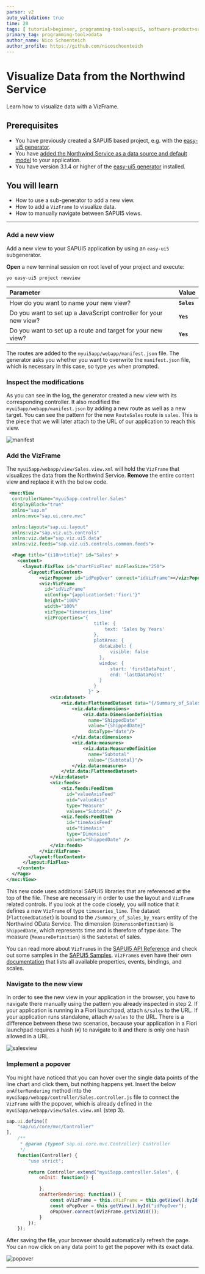 ```yaml
---
parser: v2
auto_validation: true
time: 20
tags: [ tutorial>beginner, programming-tool>sapui5, software-product>sap-build-work-zone--standard-edition, software-product>sap-fiori, topic>user-interface, programming-tool>html5, topic>cloud, tutorial>free-tier]
primary_tag: programming-tool>odata
author_name: Nico Schoenteich
author_profile: https://github.com/nicoschoenteich
---
```


# Visualize Data from the Northwind Service
<!-- description --> Learn how to visualize data with a VizFrame.

## Prerequisites
- You have previously created a SAPUI5 based project, e.g. with the [easy-ui5 generator](sapui5-fiori-cf-create-project).
- You have [added the Northwind Service as a data source and default model](sapui5-fiori-cf-display-data) to your application.
- You have version 3.1.4 or higher of the [easy-ui5 generator](cp-cf-sapui5-local-setup) installed.

## You will learn
  - How to use a sub-generator to add a new view.
  - How to add a `VizFrame` to visualize data.
  - How to manually navigate between SAPUI5 views.

---

### Add a new view

Add a new view to your SAPUI5 application by using an `easy-ui5` subgenerator.

**Open** a new terminal session on root level of your project and execute:

```Terminal
yo easy-ui5 project newview
```

| Parameter | Value
| :------------- | :-------------
| How do you want to name your new view? | **`Sales`**
| Do you want to set up a JavaScript controller for your new view? | **`Yes`**
| Do you want to set up a route and target for your new view? | **`Yes`**

The routes are added to the `myui5app/webapp/manifest.json` file. The generator asks you whether you want to overwrite the `manifest.json` file, which is necessary in this case, so type `yes` when prompted.

### Inspect the modifications

As you can see in the log, the generator created a new view with its corresponding controller. It also modified the `myui5app/webapp/manifest.json` by adding a new route as well as a new target. You can see the pattern for the new `RouteSales` route is `sales`. This is the piece that we will later attach to the URL of our application to reach this view.

![manifest](manifest.png)

### Add the VizFrame

The `myui5app/webapp/view/Sales.view.xml` will hold the `VizFrame` that visualizes the data from the Northwind Service. **Remove** the entire content view and replace it with the below code.

```XML
 <mvc:View
  controllerName="myui5app.controller.Sales"
  displayBlock="true"
  xmlns="sap.m"
  xmlns:mvc="sap.ui.core.mvc"

  xmlns:layout="sap.ui.layout"
  xmlns:viz="sap.viz.ui5.controls"
  xmlns:viz.data="sap.viz.ui5.data"
  xmlns:viz.feeds="sap.viz.ui5.controls.common.feeds">

  <Page title="{i18n>title}" id="Sales" >
    <content>
      <layout:FixFlex id="chartFixFlex" minFlexSize="250">
        <layout:flexContent>
            <viz:Popover id="idPopOver" connect="idVizFrame"></viz:Popover>
            <viz:VizFrame
              id="idVizFrame"
              uiConfig="{applicationSet:'fiori'}"
              height="100%"
              width="100%"
              vizType="timeseries_line"
              vizProperties="{
                                title: {
                                    text: 'Sales by Years'
                                },
                                plotArea: {
                                  dataLabel: {
                                      visible: false
                                  },
                                  window: {
                                      start: 'firstDataPoint',
                                      end: 'lastDataPoint'
                                  }
                                }                                 
                              }" >
                <viz:dataset>
                    <viz.data:FlattenedDataset data="{/Summary_of_Sales_by_Years}">
                        <viz.data:dimensions>
                            <viz.data:DimensionDefinition
                              name="ShippedDate"
                              value="{ShippedDate}"
                              dataType="date"/>
                        </viz.data:dimensions>
                        <viz.data:measures>
                            <viz.data:MeasureDefinition
                              name="Subtotal"
                              value="{Subtotal}"/>
                        </viz.data:measures>
                    </viz.data:FlattenedDataset>
                </viz:dataset>
                <viz:feeds>
                    <viz.feeds:FeedItem
                      id="valueAxisFeed"
                      uid="valueAxis"
                      type="Measure"
                      values="Subtotal" />
                    <viz.feeds:FeedItem
                      id="timeAxisFeed"
                      uid="timeAxis"
                      type="Dimension"
                      values="ShippedDate" />
                </viz:feeds>
            </viz:VizFrame>
        </layout:flexContent>
      </layout:FixFlex>
    </content>
  </Page>
</mvc:View>
```

This new code uses additional SAPUI5 libraries that are referenced at the top of the file. These are necessary in order to use the layout and `VizFrame` related controls. If you look at the code closely, you will notice that it defines a new `VizFrame` of type `timeseries_line`. The dataset (`FlattenedDataSet`) is bound to the `/Summary_of_Sales_by_Years` entity of the Northwind OData Service. The dimension (`DimensionDefinition`) is `ShippedDate`, which represents time and is therefore of type `date`. The measure (`MeasureDefinition`) is the `Subtotal` of sales.

You can read more about `VizFrame`s in the [SAPUI5 API Reference](https://sapui5.hana.ondemand.com/#/api/sap.viz.ui5.controls.VizFrame%23overview) and check out some samples in the [SAPUI5 Samples](https://sapui5.hana.ondemand.com/#/entity/sap.viz.ui5.controls.VizFrame). `VizFrame`s even have their own [documentation](https://sapui5.hana.ondemand.com/docs/vizdocs/index.html) that lists all available properties, events, bindings, and scales.

### Navigate to the new view

In order to see the new view in your application in the browser, you have to navigate there manually using the pattern you already inspected in step 2. If your application is running in a Fiori launchpad, attach `&/sales` to the URL. If your application runs standalone, attach `#/sales` to the URL. There is a difference between these two scenarios, because your application in a Fiori launchpad requires a hash (`#`) to navigate to it and there is only one hash allowed in a URL.

![salesview](salesview.png)

### Implement a popover

You might have noticed that you can hover over the single data points of the line chart and click them, but nothing happens yet. Insert the below `onAfterRendering` method into the `myui5app/webapp/controller/Sales.controller.js` file to connect the `VizFrame` with the popover, which is already defined in the `myui5app/webapp/view/Sales.view.xml` (step 3).

```javascript [14-18]
sap.ui.define([
	"sap/ui/core/mvc/Controller"
],
	/**
	 * @param {typeof sap.ui.core.mvc.Controller} Controller
	 */
	function(Controller) {
		"use strict";

		return Controller.extend("myui5app.controller.Sales", {
			onInit: function() {

			},
			onAfterRendering: function() {
				const oVizFrame = this.oVizFrame = this.getView().byId("idVizFrame");
				const oPopOver = this.getView().byId("idPopOver");
				oPopOver.connect(oVizFrame.getVizUid());
			}
		});
	});
```

After saving the file, your browser should automatically refresh the page. You can now click on any data point to get the popover with its exact data.

![popover](popover.png)

---
